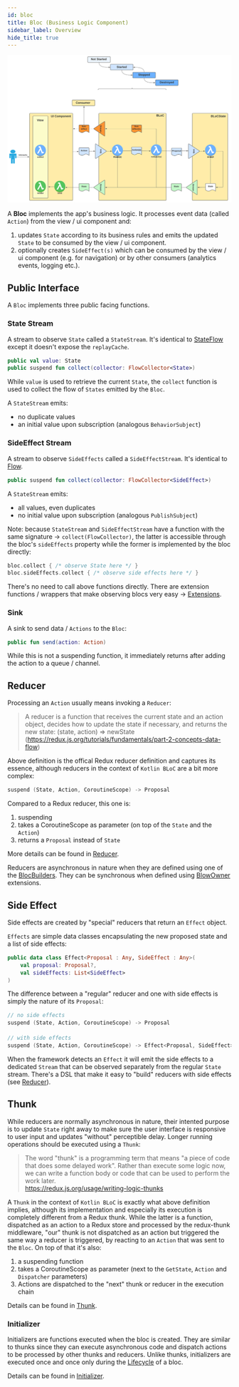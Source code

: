 ```yaml
---
id: bloc
title: Bloc (Business Logic Component)
sidebar_label: Overview
hide_title: true
---
```


![Bloc Architecture - Details](../../../static/img/BLoC%20Architecture%20-%20BLoC%20Details.svg)


A **Bloc** implements the app's business logic. It processes event data (called `Action`) from the view / ui component and:
1. updates `State` according to its business rules and emits the updated `State` to be consumed by the view / ui component.
2. optionally creates `SideEffect(s)` which can be consumed by the view / ui component (e.g. for navigation) or by other consumers (analytics events, logging etc.).

## Public Interface

A `Bloc` implements three public facing functions.

### State Stream

A stream to observe `State` called a `StateStream`. It's identical to [StateFlow](https://kotlin.github.io/kotlinx.coroutines/kotlinx-coroutines-core/kotlinx.coroutines.flow/-state-flow/) except it doesn't expose the `replayCache`.

```kotlin
public val value: State
public suspend fun collect(collector: FlowCollector<State>)
```

While `value` is used to retrieve the current `State`, the `collect` function is used to collect the flow of `States` emitted by the `Bloc`. 

A `StateStream` emits:
- no duplicate values
- an initial value upon subscription (analogous `BehaviorSubject`)

### SideEffect Stream

A stream to observe `SideEffects` called a `SideEffectStream`. It's identical to [Flow](https://kotlin.github.io/kotlinx.coroutines/kotlinx-coroutines-core/kotlinx.coroutines.flow/-flow/).


```kotlin
public suspend fun collect(collector: FlowCollector<SideEffect>)
```

A `StateStream` emits:
- all values, even duplicates
- no initial value upon subscription (analogous `PublishSubject`)

Note: because `StateStream` and `SideEffectStream` have a function with the same signature -> `collect(FlowCollector)`, the latter is accessible through the bloc's `sideEffects` property while the former is implemented by the bloc directly:

```kotlin
bloc.collect { /* observe State here */ }
bloc.sideEffects.collect { /* observe side effects here */ }
```

There's no need to call above functions directly. There are extension functions / wrappers that make observing blocs very easy -> [Extensions](../extensions/overview).

### Sink

A sink to send data / `Actions` to the `Bloc`:
```kotlin
public fun send(action: Action)
```

While this is not a suspending function, it immediately returns after adding the action to a queue / channel.

## Reducer

Processing an `Action` usually means invoking a `Reducer`:
> A reducer is a function that receives the current state and an action object, decides how to update the state if necessary, and returns the new state: (state, action) => newState  
(https://redux.js.org/tutorials/fundamentals/part-2-concepts-data-flow)

Above definition is the offical Redux reducer definition and captures its essence, although reducers in the context of `Kotlin BLoC` are a bit more complex: 
```kotlin
suspend (State, Action, CoroutineScope) -> Proposal
```
Compared to a Redux reducer, this one is:
1. suspending
2. takes a CoroutineScope as parameter (on top of the `State` and the `Action`)
3. returns a `Proposal` instead of `State`

More details can be found in [Reducer](./bloc/reducer).

Reducers are asynchronous in nature when they are defined using one of the [BlocBuilders](./bloc/bloc_builder). They can be synchronous when defined using [BlowOwner](./blocowner/bloc_owner) extensions.

## Side Effect

Side effects are created by "special" reducers that return an `Effect` object. 

`Effects` are simple data classes encapsulating the new proposed state and a list of side effects:
```kotlin
public data class Effect<Proposal : Any, SideEffect : Any>(
    val proposal: Proposal?,
    val sideEffects: List<SideEffect>
)
```
The difference between a "regular" reducer and one with side effects is simply the nature of its `Proposal`:
```kotlin
// no side effects
suspend (State, Action, CoroutineScope) -> Proposal

// with side effects
suspend (State, Action, CoroutineScope) -> Effect<Proposal, SideEffect>
```

When the framework detects an `Effect` it will emit the side effects to a dedicated `Stream` that can be observed separately from the regular `State` stream. There's a DSL that make it easy to "build" reducers with side effects (see [Reducer](./bloc/reducer)).

## Thunk

While reducers are normally asynchronous in nature, their intented purpose is to update `State` right away to make sure the user interface is responsive to user input and updates "without" perceptible delay.
Longer running operations should be executed using a `Thunk`:
>The word "thunk" is a programming term that means "a piece of code that does some delayed work". Rather than execute some logic now, we can write a function body or code that can be used to perform the work later.  
https://redux.js.org/usage/writing-logic-thunks

A `Thunk` in the context of `Kotlin BLoC` is exactly what above definition implies, although its implementation and especially its execution is completely different from a Redux thunk. While the latter is a function, dispatched as an action to a Redux store and processed by the redux-thunk middleware, "our" thunk is not dispatched as an action but triggered the same way a reducer is triggered, by reacting to an `Action` that was sent to the `Bloc`. On top of that it's also:
1. a suspending function
2. takes a CoroutineScope as parameter (next to the `GetState`, `Action` and `Dispatcher` parameters)
3. Actions are dispatched to the "next" thunk or reducer in the execution chain

Details can be found in [Thunk](./bloc/thunk).

### Initializer

Initializers are functions executed when the bloc is created. They are similar to thunks since they can execute asynchronous code and dispatch actions to be processed by other thunks and reducers. Unlike thunks, initializers are executed once and once only during the [Lifecycle](./lifecycle.md) of a bloc.

Details can be found in [Initializer](./bloc/initializer).
